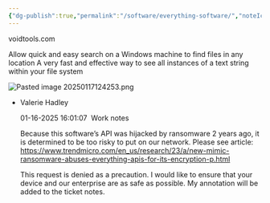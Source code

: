 ```yaml
---
{"dg-publish":true,"permalink":"/software/everything-software/","noteIcon":"","created":"2025-07-07T14:23:47.660-05:00"}
---
```


voidtools.com

Allow quick and easy search on a Windows machine to find files in any location
A very fast and effective way to see all instances of a text string within your file system

![Pasted image 20250117124253.png](/img/user/Pasted%20image%2020250117124253.png)

-   
    Valerie Hadley
    
    01-16-2025 16:01:07  Work notes
    
    Because this software’s API was hijacked by ransomware 2 years ago, it is determined to be too risky to put on our network. Please see article: https://www.trendmicro.com/en_us/research/23/a/new-mimic-ransomware-abuses-everything-apis-for-its-encryption-p.html  
      
    This request is denied as a precaution. I would like to ensure that your device and our enterprise are as safe as possible. My annotation will be added to the ticket notes.